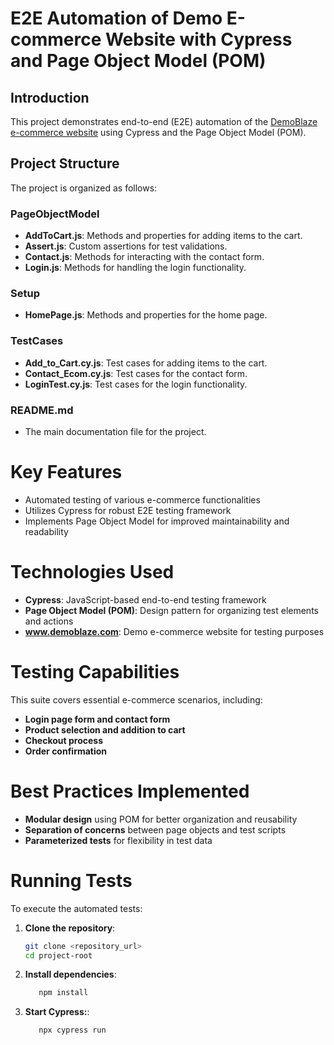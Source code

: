 # E2E Automation of Demo E-commerce Website with Cypress and Page Object Model (POM)

## Introduction

This project demonstrates end-to-end (E2E) automation of the [DemoBlaze e-commerce website](https://www.demoblaze.com) using Cypress and the Page Object Model (POM).

## Project Structure

The project is organized as follows:
### PageObjectModel
- **AddToCart.js**: Methods and properties for adding items to the cart. 
- **Assert.js**: Custom assertions for test validations. 
- **Contact.js**: Methods for interacting with the contact form. 
- **Login.js**: Methods for handling the login functionality.
### Setup 
- **HomePage.js**: Methods and properties for the home page.
### TestCases 
- **Add_to_Cart.cy.js**: Test cases for adding items to the cart.
- **Contact_Ecom.cy.js**: Test cases for the contact form.
- **LoginTest.cy.js**: Test cases for the login functionality.
### README.md 
- The main documentation file for the project.
# Key Features

- Automated testing of various e-commerce functionalities
- Utilizes Cypress for robust E2E testing framework
- Implements Page Object Model for improved maintainability and readability

# Technologies Used

- **Cypress**: JavaScript-based end-to-end testing framework
- **Page Object Model (POM)**: Design pattern for organizing test elements and actions
- **www.demoblaze.com**: Demo e-commerce website for testing purposes

# Testing Capabilities

This suite covers essential e-commerce scenarios, including:

- **Login page form and contact form**
- **Product selection and addition to cart**
- **Checkout process**
- **Order confirmation**

# Best Practices Implemented

- **Modular design** using POM for better organization and reusability
- **Separation of concerns** between page objects and test scripts
- **Parameterized tests** for flexibility in test data

# Running Tests

To execute the automated tests:

1. **Clone the repository**:
   ```sh
   git clone <repository_url>
   cd project-root
2. **Install dependencies**:
   ```sh
      npm install
3. **Start Cypress:**:
    ```sh
       npx cypress run
